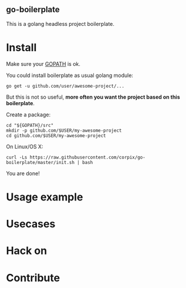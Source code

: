 go-boilerplate
--------------
This is a golang headless project boilerplate.

# Install
Make sure your [GOPATH](https://golang.org/doc/code.html#GOPATH) is ok.

You could install boilerplate as usual golang module:
```shell
go get -u github.com/user/awesome-project/...
```

But this is not so useful, **more often you want the project based on this boilerplate**.

Create a package:

``` shellsession
cd "${GOPATH}/src"
mkdir -p github.com/$USER/my-awesome-project
cd github.com/$USER/my-awesome-project
```

On Linux/OS X:

``` shell
curl -Ls https://raw.githubusercontent.com/corpix/go-boilerplate/master/init.sh | bash
```

You are done!

# Usage example

# Usecases

# Hack on

# Contribute

